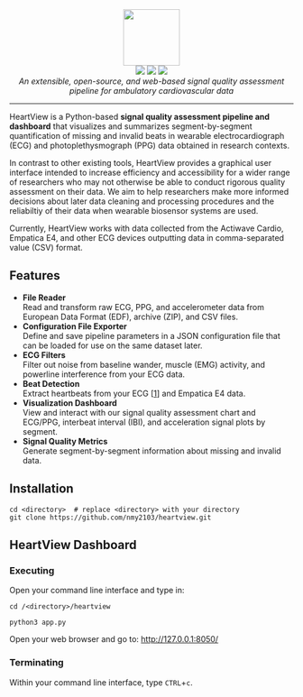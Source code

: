 <div align="center"> 
  <img src="https://github.com/nmy2103/heartview/blob/main/assets/heartview-logo.png?raw=true" height="100">
  <br>
  <img src="https://badgen.net/badge/python/3.9/cyan">
  <img src="https://badgen.net/badge/license/GPL-3.0/orange">
  <img src="https://badgen.net/badge/contributions/welcome/green">
  <br>
  <i>An extensible, open-source, and web-based signal quality assessment pipeline for ambulatory cardiovascular data</i>
  <br>
</div>  
<hr>

HeartView is a Python-based **signal quality assessment pipeline and dashboard** that visualizes and summarizes segment-by-segment quantification of missing and invalid beats in wearable electrocardiograph (ECG) and photoplethysmograph (PPG) data obtained in research contexts.  

In contrast to other existing tools, HeartView provides a graphical user interface intended to increase efficiency and accessibility for a wider range of researchers who may not otherwise be able to conduct rigorous quality assessment on their data. We aim to help researchers make more informed decisions about later data cleaning and processing procedures and the reliabiltiy of their data when wearable biosensor systems are used.  

Currently, HeartView works with data collected from the Actiwave Cardio, Empatica E4, and other ECG devices outputting data in comma-separated value (CSV) format.

## Features
* **File Reader**
<br>Read and transform raw ECG, PPG, and accelerometer data from European Data Format (EDF), archive (ZIP), and CSV files.
* **Configuration File Exporter**
<br>Define and save pipeline parameters in a JSON configuration file that can be loaded for use on the same dataset later.
* **ECG Filters**
<br>Filter out noise from baseline wander, muscle (EMG) activity, and powerline interference from your ECG data.
* **Beat Detection**
<br>Extract heartbeats from your ECG [[1](https://doi.org/10.1016/j.bspc.2011.03.004)] and Empatica E4 data.
* **Visualization Dashboard**
<br>View and interact with our signal quality assessment chart and ECG/PPG, interbeat interval (IBI), and acceleration signal plots by segment.
* **Signal Quality Metrics**
<br>Generate segment-by-segment information about missing and invalid data.

## Installation
```
cd <directory>  # replace <directory> with your directory
git clone https://github.com/nmy2103/heartview.git
```

## HeartView Dashboard
### Executing
Open your command line interface and type in:
```
cd /<directory>/heartview
```
```
python3 app.py
```
Open your web browser and go to: http://127.0.0.1:8050/

### Terminating
Within your command line interface, type `CTRL`+`c`.
